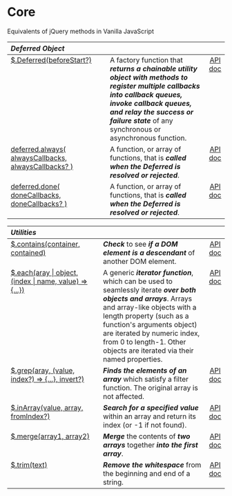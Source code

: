 <!-- markdownlint-disable MD012 -->
# Core

Equivalents of jQuery methods in Vanilla JavaScript

<style>
th { text-align: left; font-style: italic; }
tr td:nth-child(1) { width: 25rem; }
tr td:nth-child(2) { width: 60rem; }
td {
  vertical-align: top;
}
</style>

| Deferred Object |||
|:--|:--|:--:|
| [$.Deferred(beforeStart?)](??pages/deferred/) | A factory function that **_returns a chainable utility object with methods to register multiple callbacks into callback queues, invoke callback queues, and relay the success or failure state_** of any synchronous or asynchronous function. | [API doc](https://api.jquery.com/jQuery.Deferred/) |
| [deferred.always( alwaysCallbacks, alwaysCallbacks? )](??pages/deferred.always/) | A function, or array of functions, that is **_called when the Deferred is resolved or rejected_**. | [API doc](https://api.jquery.com/deferred.always/) |
| [deferred.done( doneCallbacks, doneCallbacks? )](??pages/deferred.done/) | A function, or array of functions, that is **_called when the Deferred is resolved or rejected_**. | [API doc](https://api.jquery.com/deferred.done/) |


| Utilities |||
|:--|:--|:--:|
| [$.contains(container, contained)](??pages/jquery.contains/) | **_Check_** to see **_if a DOM element is a descendant_** of another DOM element. | [API doc](https://api.jquery.com/jQuery.contains/) |
| [$.each(aray \| object, (index \| name, value) => {...})](??pages/jquery.each/) | A generic **_iterator function_**, which can be used to seamlessly iterate **_over both objects and arrays_**. Arrays and array-like objects with a length property (such as a function's arguments object) are iterated by numeric index, from 0 to length-1. Other objects are iterated via their named properties. | [API doc](https://api.jquery.com/jQuery.each/) |
| [$.grep(aray, (value, index?) => {...}, invert?)](??pages/jquery.grep/) | **_Finds the elements of an array_** which satisfy a filter function. The original array is not affected. | [API doc](https://api.jquery.com/jQuery.grep/) |
| [$.inArray(value, array, fromIndex?)](??pages/jquery.inarray/) | **_Search for a specified value_** within an array and return its index (or -1 if not found). | [API doc](https://api.jquery.com/jQuery.inArray/) |
| [$.merge(array1, array2)](??pages/jquery.merge/) | **_Merge_** the contents of **_two arrays_** together **_into the first array_**. | [API doc](https://api.jquery.com/jQuery.merge/) |
| [$.trim(text)](??pages/jquery.trim/) | **_Remove the whitespace_** from the beginning and end of a string. | [API doc](https://api.jquery.com/jQuery.trim/) |

